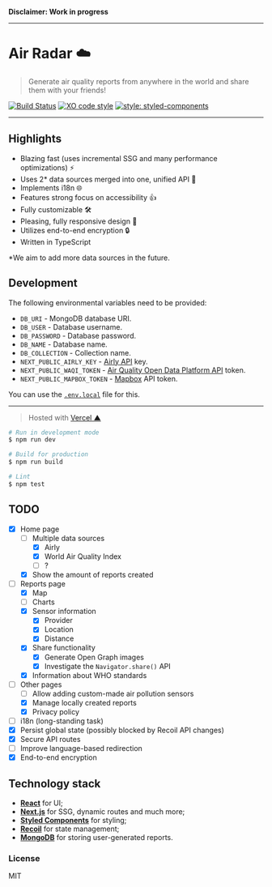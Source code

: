 **Disclaimer: Work in progress**

---

# Air Radar ☁️

> Generate air quality reports from anywhere in the world and share them with your friends!

[![Build Status](https://travis-ci.org/xxczaki/air-radar.svg?branch=master)](https://travis-ci.org/xxczaki/air-radar)
[![XO code style](https://img.shields.io/badge/code_style-XO-5ed9c7.svg)](https://github.com/xojs/xo)
[![style: styled-components](https://img.shields.io/badge/style-%F0%9F%92%85%20styled--components-orange.svg?colorB=daa357&colorA=db748e)](https://github.com/styled-components/styled-components)

---

## Highlights

- Blazing fast (uses incremental SSG and many performance optimizations) ⚡
- Uses 2* data sources merged into one, unified API 📑
- Implements i18n 🌐
- Features strong focus on accessibility 👍
- Fully customizable 🛠️
- Pleasing, fully responsive design 💅
- Utilizes end-to-end encryption 🔒
- Written in TypeScript

*We aim to add more data sources in the future.

## Development

The following environmental variables need to be provided:

* `DB_URI` - MongoDB database URI.
* `DB_USER` - Database username.
* `DB_PASSWORD` - Database password.
* `DB_NAME` - Database name.
* `DB_COLLECTION` - Collection name.
* `NEXT_PUBLIC_AIRLY_KEY` - [Airly API](https://developer.airly.eu/) key.
* `NEXT_PUBLIC_WAQI_TOKEN` - [Air Quality Open Data Platform API](https://aqicn.org/api/) token.
* `NEXT_PUBLIC_MAPBOX_TOKEN` - [Mapbox](https://www.mapbox.com/) API token.

You can use the [`.env.local`](https://nextjs.org/docs/basic-features/environment-variables#loading-environment-variables) file for this.

---

> Hosted with [Vercel ▲](https://vercel.com)

```bash
# Run in development mode
$ npm run dev

# Build for production
$ npm run build

# Lint
$ npm test
```

## TODO

- [x] Home page
	- [ ] Multiple data sources
		- [x] Airly
		- [x] World Air Quality Index
		- [ ] ?
	- [x] Show the amount of reports created
- [ ] Reports page
    - [x] Map
	- [ ] Charts
	- [x] Sensor information
		- [x] Provider
		- [x] Location
		- [x] Distance
	- [x] Share functionality
    	- [x] Generate Open Graph images
    	- [x] Investigate the `Navigator.share()` API
	- [x] Information about WHO standards
- [ ] Other pages
	- [ ] Allow adding custom-made air pollution sensors
	- [x] Manage locally created reports
	- [x] Privacy policy
- [ ] i18n (long-standing task)
- [x] Persist global state (possibly blocked by Recoil API changes)
- [x] Secure API routes
- [ ] Improve language-based redirection
- [x] End-to-end encryption

## Technology stack

- [**React**](https://reactjs.org/) for UI;
- [**Next.js**](https://nextjs.org/) for SSG, dynamic routes and much more;
- [**Styled Components**](https://styled-components.com/) for styling;
- [**Recoil**](https://recoiljs.org/) for state management;
- [**MongoDB**](https://www.mongodb.com/) for storing user-generated reports.

### License

MIT
